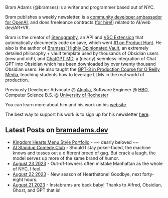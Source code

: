 Bram Adams (@bramses) is a writer and programmer based out of NYC. 

Bram publishes a weekly newsletter, is a [community developer ambassador for OpenAI](https://platform.openai.com/ambassadors), and does freeleance contracts ([for hire!](https://www.bramadams.dev/consulting/)) related to AI/web dev/AR+VR. 

Bram is the creator of [Stenography](https://stenography.dev), an API and [VSC Extension](https://marketplace.visualstudio.com/items?itemName=Stenography.stenography) that automatically documents code on save, which went [#1 on Product Hunt](https://www.producthunt.com/products/stenography#stenography). He also is the author of [Bramses' Highly Opinionated Vault](https://github.com/bramses/bramses-highly-opinionated-vault-2023), an extremely detailed philosophy + vault template used by thousands of Obsidian users (new and old!), and [ChatGPT MD](https://github.com/bramses/chatgpt-md), a (nearly) seemless integration of Chat GPT into Obsidian which has been downloaded by over twenty thousand Obsidian users. He also taught the [GPT-3 in Production Course for O'Reilly Media](https://www.oreilly.com/live-events/gpt-3-in-production/0636920065944/0636920071443/), teaching students how to leverage LLMs in the real world of production.

Previously Developer Advocate @ [Algolia](https://www.algolia.com/), Software Engineer @ [HBO](https://www.hbo.com/), Computer Science B.S. @ [University of Rochester](https://rochester.edu/)

You can learn more about him and his work on his [website](https://www.bramadams.dev/about/). 

The best way to support his work is to sign up for his newsletter [here](https://www.bramadams.dev/#/portal/).


## Latest Posts on [bramadams.dev](https://www.bramadams.dev/)

<!--START_SECTION:feed-->
* [Kingdom Hearts Menu Style Portfolio](https:&#x2F;&#x2F;www.bramadams.dev&#x2F;kingdom-hearts-menu-style-portfolio&#x2F;) - ~~ dearly beloved ~~
* [AI Standup Comedy Club](https:&#x2F;&#x2F;www.bramadams.dev&#x2F;ai-standup-comedy-club&#x2F;) - Should I stay poker-faced, the machine knows and tosses out a different breed of gag. But crack a laugh, the model serves up more of the same brand of humor.
* [August 23 2023](https:&#x2F;&#x2F;www.bramadams.dev&#x2F;august-23-2023&#x2F;) - Out-of-towners often mistake Manhattan as the whole of NYC, I feel.
* [August 22 2023](https:&#x2F;&#x2F;www.bramadams.dev&#x2F;august-22-2023&#x2F;) - New season of Hearthstone! Goodbye, next forty-eight hours.
* [August 21 2023](https:&#x2F;&#x2F;www.bramadams.dev&#x2F;202308211834&#x2F;) - Instabrams are back baby! Thanks to Alfred, Obsidian, Ghost, and GPT that is!
<!--END_SECTION:feed-->
